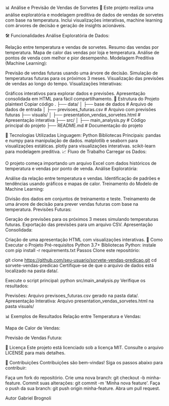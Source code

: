 📊 Análise e Previsão de Vendas de Sorvetes 🍦
Este projeto realiza uma análise exploratória e modelagem preditiva de dados de vendas de sorvetes com base na temperatura. Inclui visualizações interativas, machine learning com árvores de decisão e geração de insights acionáveis.

🛠️ Funcionalidades
Análise Exploratória de Dados:

Relação entre temperatura e vendas de sorvetes.
Resumo das vendas por temperatura.
Mapa de calor das vendas por loja e temperatura.
Análise de pontos de venda com melhor e pior desempenho.
Modelagem Preditiva (Machine Learning):

Previsão de vendas futuras usando uma árvore de decisão.
Simulação de temperaturas futuras para os próximos 3 meses.
Visualização das previsões de vendas ao longo do tempo.
Visualizações Interativas:

Gráficos interativos para explorar dados e previsões.
Apresentação consolidada em HTML para fácil compartilhamento.
📂 Estrutura do Projeto
plaintext
Copiar código
.
├── data/
│   ├── base de dados                # Arquivo de dados de entrada
│   ├── previsoes_futuras.csv        # Arquivo com previsões futuras
├── visuals/
│   ├── presentation_vendas_sorvetes.html  # Apresentação interativa
├── src/
│   ├── main_analysis.py             # Código principal do projeto
├── README.md                        # Documentação do projeto

🚀 Tecnologias Utilizadas
Linguagem: Python
Bibliotecas Principais:
pandas e numpy para manipulação de dados.
matplotlib e seaborn para visualizações estáticas.
plotly para visualizações interativas.
scikit-learn para modelagem preditiva.
📈 Fluxo de Trabalho
Carregar os Dados:

O projeto começa importando um arquivo Excel com dados históricos de temperatura e vendas por ponto de venda.
Análise Exploratória:

Análise da relação entre temperatura e vendas.
Identificação de padrões e tendências usando gráficos e mapas de calor.
Treinamento do Modelo de Machine Learning:

Divisão dos dados em conjuntos de treinamento e teste.
Treinamento de uma árvore de decisão para prever vendas futuras com base na temperatura.
Previsões Futuras:

Geração de previsões para os próximos 3 meses simulando temperaturas futuras.
Exportação das previsões para um arquivo CSV.
Apresentação Consolidada:

Criação de uma apresentação HTML com visualizações interativas.
🧪 Como Executar o Projeto
Pré-requisitos
Python 3.7+
Bibliotecas Python: instale com pip install -r requirements.txt
Passos
Clone este repositório:

git clone https://github.com/seu-usuario/sorvete-vendas-predicao.git
cd sorvete-vendas-predicao
Certifique-se de que o arquivo de dados está localizado na pasta data/.

Execute o script principal:
python src/main_analysis.py
Verifique os resultados:

Previsões: Arquivo previsoes_futuras.csv gerado na pasta data/.
Apresentação Interativa: Arquivo presentation_vendas_sorvetes.html na pasta visuals/

📊 Exemplos de Resultados
Relação entre Temperatura e Vendas:

Mapa de Calor de Vendas:

Previsão de Vendas Futura:

📄 Licença
Este projeto está licenciado sob a licença MIT. Consulte o arquivo LICENSE para mais detalhes.

🤝 Contribuições
Contribuições são bem-vindas! Siga os passos abaixo para contribuir:

Faça um fork do repositório.
Crie uma nova branch: git checkout -b minha-feature.
Commit suas alterações: git commit -m 'Minha nova feature'.
Faça o push da sua branch: git push origin minha-feature.
Abra um pull request.

Autor
Gabriel Brognoli
